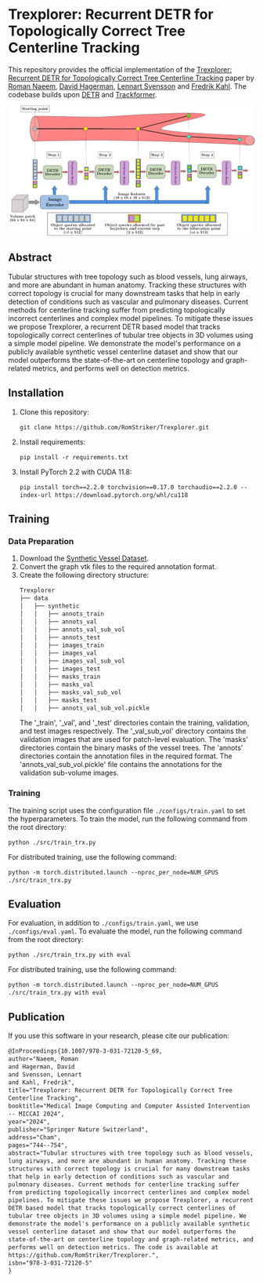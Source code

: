 # Trexplorer: Recurrent DETR for Topologically Correct Tree Centerline Tracking

This repository provides the official implementation of the [Trexplorer: Recurrent DETR for Topologically Correct Tree Centerline Tracking](https://github.com/RomStriker/Trexplorer) paper by [Roman Naeem](https://research.chalmers.se/en/person/nroman), [David Hagerman](https://research.chalmers.se/en/person/olzond), [Lennart Svensson](https://research.chalmers.se/person/pale) and [Fredrik Kahl](https://www.chalmers.se/personer/kahlf/). The codebase builds upon [DETR](https://github.com/facebookresearch/detr) and [Trackformer](https://github.com/timmeinhardt/trackformer).

<!-- **As the paper is still under submission this repository will continuously be updated and might at times not reflect the current state of the [arXiv paper](https://arxiv.org/abs/2012.01866).** -->

<div align="center">
    <img src="docs/architecture.png" alt="arch" width="1000"/>
</div>

## Abstract

Tubular structures with tree topology such as blood vessels, lung airways, and more are abundant in human anatomy. Tracking these structures with correct topology is crucial for many downstream tasks that help in early detection of conditions such as vascular and pulmonary diseases. Current methods for centerline tracking suffer from predicting topologically incorrect centerlines and complex model pipelines. To mitigate these issues we propose Trexplorer, a recurrent DETR based model that tracks topologically correct centerlines of tubular tree objects in 3D volumes using a simple model pipeline. We demonstrate the model's performance on a publicly available synthetic vessel centerline dataset and show that our model outperforms the state-of-the-art on centerline topology and graph-related metrics, and performs well on detection metrics.

## Installation
1. Clone this repository:
    ```
    git clone https://github.com/RomStriker/Trexplorer.git
    ``` 
2. Install requirements:
    ```
    pip install -r requirements.txt
    ```
3. Install PyTorch 2.2 with CUDA 11.8:
    ```
    pip install torch==2.2.0 torchvision==0.17.0 torchaudio==2.2.0 --index-url https://download.pytorch.org/whl/cu118
    ```

## Training

### Data Preparation
1. Download the [Synthetic Vessel Dataset](https://github.com/giesekow/deepvesselnet/wiki/Datasets/).
2. Convert the graph vtk files to the required annotation format.
3. Create the following directory structure:
    ```
    Trexplorer
    ├── data
    │   ├── synthetic
    │   │   ├── annots_train
    │   │   ├── annots_val
    │   │   ├── annots_val_sub_vol
    │   │   ├── annots_test 
    │   │   ├── images_train
    │   │   ├── images_val
    │   │   ├── images_val_sub_vol
    │   │   ├── images_test
    │   │   ├── masks_train
    │   │   ├── masks_val
    │   │   ├── masks_val_sub_vol
    │   │   ├── masks_test
    │   │   ├── annots_val_sub_vol.pickle
    ```
   The '_train', '_val', and '_test' directories contain the training, validation, and test images respectively. The '_val_sub_vol' directory contains the validation images that are used for patch-level evaluation. The 'masks' directories contain the binary masks of the vessel trees. The 'annots' directories contain the annotation files in the required format. The 'annots_val_sub_vol.pickle' file contains the annotations for the validation sub-volume images. 

### Training
The training script uses the configuration file `./configs/train.yaml` to set the hyperparameters. To train the model, run the following command from the root directory:
```
python ./src/train_trx.py
```
For distributed training, use the following command:
```
python -m torch.distributed.launch --nproc_per_node=NUM_GPUS ./src/train_trx.py
```

## Evaluation
For evaluation, in addition to `./configs/train.yaml`, we use  `./configs/eval.yaml`. To evaluate the model, run the following command from the root directory:
```
python ./src/train_trx.py with eval
```
For distributed training, use the following command:
```
python -m torch.distributed.launch --nproc_per_node=NUM_GPUS ./src/train_trx.py with eval
```

## Publication
If you use this software in your research, please cite our publication:

```
@InProceedings{10.1007/978-3-031-72120-5_69,
author="Naeem, Roman
and Hagerman, David
and Svensson, Lennart
and Kahl, Fredrik",
title="Trexplorer: Recurrent DETR for Topologically Correct Tree Centerline Tracking",
booktitle="Medical Image Computing and Computer Assisted Intervention -- MICCAI 2024",
year="2024",
publisher="Springer Nature Switzerland",
address="Cham",
pages="744--754",
abstract="Tubular structures with tree topology such as blood vessels, lung airways, and more are abundant in human anatomy. Tracking these structures with correct topology is crucial for many downstream tasks that help in early detection of conditions such as vascular and pulmonary diseases. Current methods for centerline tracking suffer from predicting topologically incorrect centerlines and complex model pipelines. To mitigate these issues we propose Trexplorer, a recurrent DETR based model that tracks topologically correct centerlines of tubular tree objects in 3D volumes using a simple model pipeline. We demonstrate the model's performance on a publicly available synthetic vessel centerline dataset and show that our model outperforms the state-of-the-art on centerline topology and graph-related metrics, and performs well on detection metrics. The code is available at https://github.com/RomStriker/Trexplorer.",
isbn="978-3-031-72120-5"
}
```